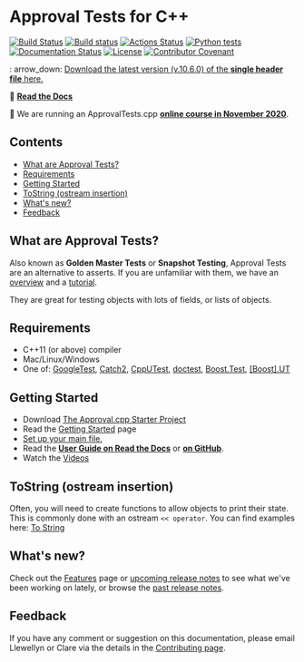 <a id="top"></a>

# Approval Tests for C++

[![Build Status](https://travis-ci.org/approvals/ApprovalTests.cpp.svg?branch=master)](https://travis-ci.org/approvals/ApprovalTests.cpp)
[![Build status](https://ci.appveyor.com/api/projects/status/lf3i76ije89oihi5?svg=true)](https://ci.appveyor.com/project/isidore/approvaltests-cpp)
[![Actions Status](https://github.com/approvals/ApprovalTests.cpp/workflows/build/badge.svg?branch=master)](https://github.com/approvals/ApprovalTests.cpp/actions?query=branch%3Amaster+workflow%3Abuild)
[![Python tests](https://github.com/approvals/ApprovalTests.cpp/workflows/python-tests/badge.svg?branch=master)](https://github.com/approvals/ApprovalTests.cpp/actions?query=branch%3Amaster+workflow%3Apython-tests)
[![Documentation Status](https://readthedocs.org/projects/approvaltestscpp/badge/?version=latest)](https://approvaltestscpp.readthedocs.io/en/latest/?badge=latest)
[![License](https://img.shields.io/badge/License-Apache%202.0-blue.svg)](https://opensource.org/licenses/Apache-2.0)
[![Contributor Covenant](https://img.shields.io/badge/Contributor%20Covenant-v1.4%20adopted-ff69b4.svg)](/CODE_OF_CONDUCT.md#top)

:
arrow_down: <a href="https://github.com/approvals/ApprovalTests.cpp/releases/download/v.10.6.0/ApprovalTests.v.10.6.0.hpp">
Download the latest version (v.10.6.0) of the **single header file** here.</a>

:book: [**Read the Docs**](https://approvaltestscpp.readthedocs.io/en/latest/)

:calendar: We are running an ApprovalTests.cpp [**online course in November 2020**](https://bit.ly/LegacyCppNov2020).

<!-- toc -->
## Contents

  * [What are Approval Tests?](#what-are-approval-tests)
  * [Requirements](#requirements)
  * [Getting Started](#getting-started)
  * [ToString (ostream insertion)](#tostring-ostream-insertion)
  * [What's new?](#whats-new)
  * [Feedback](#feedback)<!-- endToc -->

## What are Approval Tests?

Also known as **Golden Master Tests** or **Snapshot Testing**, Approval Tests are an alternative to asserts. If you are unfamiliar with them, we have an [overview](/doc/Overview.md#top) and a [tutorial](/doc/Tutorial.md#top).

They are great for testing objects with lots of fields, or lists of objects.

## Requirements

* C++11 (or above) compiler
* Mac/Linux/Windows
* One of:  [GoogleTest](https://github.com/google/googletest), [Catch2](https://github.com/catchorg/Catch2), [CppUTest](http://cpputest.github.io/), [doctest](https://github.com/onqtam/doctest), [Boost.Test](https://www.boost.org/doc/libs/1_72_0/libs/test/doc/html/index.html), [\[Boost\].UT](https://github.com/boost-experimental/ut)

## Getting Started

* Download [The Approval.cpp Starter Project](https://github.com/approvals/ApprovalTests.Cpp.StarterProject)
* Read the [Getting Started](/doc/GettingStarted.md#top) page
* [Set up your main file.](/doc/GettingStarted.md#main-file)
* Read the [**User Guide on Read the Docs**](https://approvaltestscpp.readthedocs.io/en/latest/) or
[**on GitHub**](/doc/README.md#top).
* Watch the [Videos](/doc/Videos.md#top)

## ToString (ostream insertion)
Often, you will need to create functions to allow objects to print their state. This is commonly done with an ostream `<< operator`.
You can find examples here: [To String](/doc/ToString.md#top)

## What's new?

Check out the [Features](/doc/Features.md#top) page or [upcoming release notes](https://github.com/approvals/ApprovalTests.cpp/blob/master/build/relnotes_x.y.z.md) to see what we've been working on lately, or browse the [past release notes](https://github.com/approvals/ApprovalTests.cpp/releases).

## Feedback

If you have any comment or suggestion on this documentation, please email Llewellyn or Clare via the details in the [Contributing page](/doc/Contributing.md#top).
